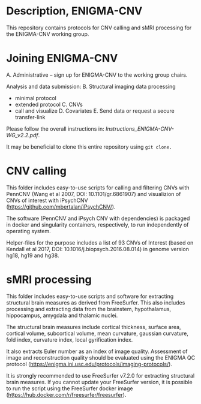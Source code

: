 # Description, ENIGMA-CNV
This repository contains protocols for CNV calling and sMRI processing for the ENIGMA-CNV working group.

# Joining ENIGMA-CNV

A. Administrative – sign up for ENIGMA-CNV to the working group chairs.

Analysis and data submission:
B. Structural imaging data processing
- minimal protocol
- extended protocol
C. CNVs
- call and visualize
D. Covariates
E. Send data or request a secure transfer-link

Please follow the overall instructions in: _Instructions_ENIGMA-CNV-WG_v2.2.pdf_.

It may be beneficial to clone this entire repository using ``git clone.``

# CNV calling
This folder includes easy-to-use scripts for calling and filtering CNVs with PennCNV (Wang et al 2007, DOI: 10.1101/gr.6861907) and visualizion of CNVs of interest with iPsychCNV (https://github.com/mbertalan/iPsychCNV/).

The software (PennCNV and iPsych CNV with dependencies) is packaged in docker and singularity containers, respectively, to run independently of operating system.

Helper-files for the purpose includes a list of 93 CNVs of Interest (based on Kendall et al 2017,  DOI: 10.1016/j.biopsych.2016.08.014) in genome version hg18, hg19 and hg38.

# sMRI processing
This folder includes easy-to-use scripts and software for extracting structural brain measures as derived from FreeSurfer. This also includes processing and extracting data from the brainstem, hypothalamus, hippocampus, amygdala and thalamic nuclei.

The structural brain measures include cortical thickness, surface area, cortical volume, subcortical volume, mean curvature, gaussian curvature, fold index, curvature index, local gyrification index.

It also extracts Euler number as an index of image quality. Assessment of image and reconstruction quality should be evaluated using the ENIGMA QC protocol (https://enigma.ini.usc.edu/protocols/imaging-protocols/).  

It is strongly recommended to use FreeSurfer v7.2.0 for extracting structural brain measures. If you cannot update your FreeSurfer version, it is possible to run the script using the FreeSurfer docker image (https://hub.docker.com/r/freesurfer/freesurfer).
